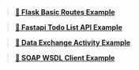 > **[📁 Flask Basic Routes Example](1_Flask_Basic_Routes_Example/)**

> **[📁 Fastapi Todo List API Example](2_Fastapi_Todo_List_API_Example/)**

> **[📁 Data Exchange Activity Example](3_Data_Exchange_Activity_Example/)**

> **[📁 SOAP WSDL Client Example](4_SOAP_WSDL_Client_Example/)**